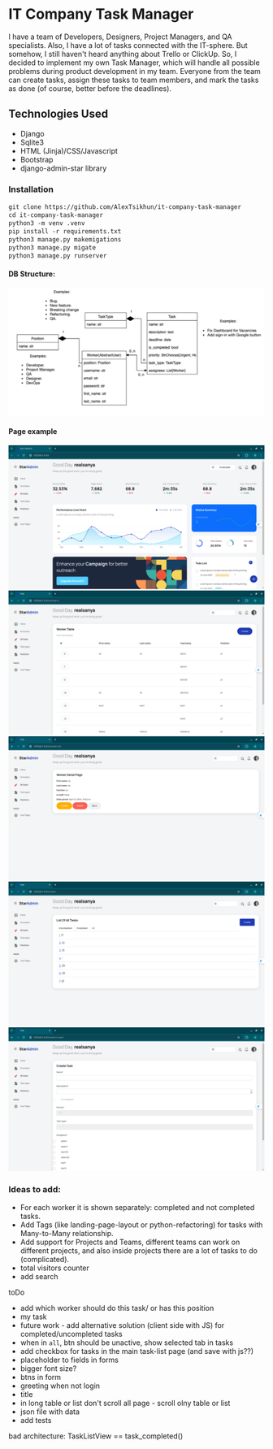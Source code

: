 # IT Company Task Manager
I have a team of Developers, Designers, Project Managers, and QA specialists. 
Also, I have a lot of tasks connected with the IT-sphere. 
But somehow, I still haven't heard anything about Trello or ClickUp. 
So, I decided to implement my own Task Manager, which will handle all 
    possible problems during product development in my team. 
    Everyone from the team can create tasks, assign these tasks to team members,
    and mark the tasks as done (of course, better before the deadlines).


## Technologies Used

- Django
- Sqlite3
- HTML (Jinja)/CSS/Javascript
- Bootstrap
- django-admin-star library

### Installation
```shell
git clone https://github.com/AlexTsikhun/it-company-task-manager
cd it-company-task-manager
python3 -m venv .venv
pip install -r requirements.txt
python3 manage.py makemigations
python3 manage.py migate
python3 manage.py runserver

```

#### DB Structure:
![img.png](images/img.png)


#### Page example
![img.png](images/index.png)
![workers.png](images/workers.png)
![detail_worker.png](images%2Fdetail_worker.png)
![tasks.png](images%2Ftasks.png)
![create_task.png](images%2Fcreate_task.png)

### Ideas to add:

- For each worker it is shown separately: completed and not completed tasks.
- Add Tags (like landing-page-layout or python-refactoring) for tasks with Many-to-Many relationship.
- Add support for Projects and Teams, different teams can work on different projects, and also inside projects there are a lot of tasks to do (complicated).
- total visitors counter
- add search


toDo
- add which worker should do this task/ or has this position
- my task
- future work - add alternative solution (client side with JS) for completed/uncompleted tasks
- when in `all`, btn should be unactive, show selected tab in tasks
- add checkbox for tasks in the main task-list page (and save with js??)
- placeholder to fields in forms
- bigger font size?
- btns in form
- greeting when not login
- title
- in long table or list don't scroll all page - scroll olny table or list
- json file with data 
- add tests

bad architecture: TaskListView == task_completed() 